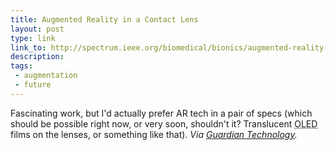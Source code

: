 ```yaml
---
title: Augmented Reality in a Contact Lens
layout: post
type: link
link_to: http://spectrum.ieee.org/biomedical/bionics/augmented-reality-in-a-contact-lens/0
description:
tags:
 - augmentation
 - future
---
```

Fascinating work, but I'd actually prefer AR tech in a pair of specs (which should be possible right now, or very soon, shouldn't it? Translucent <acronym title="Organic Light-Emitting Diode">OLED</acronym> films on the lenses, or something like that). _Via [Guardian Technology](http://www.guardian.co.uk/technology/blog/2009/sep/02/research-augmented-reality)._